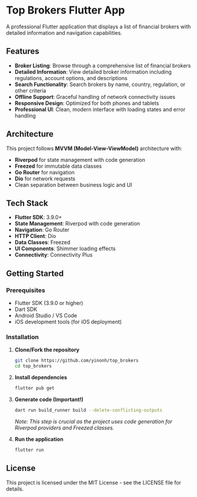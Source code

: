 # Top Brokers Flutter App

A professional Flutter application that displays a list of financial brokers with detailed information and navigation capabilities.

## Features

-   **Broker Listing**: Browse through a comprehensive list of financial brokers
-   **Detailed Information**: View detailed broker information including regulations, account options, and descriptions
-   **Search Functionality**: Search brokers by name, country, regulation, or other criteria
-   **Offline Support**: Graceful handling of network connectivity issues
-   **Responsive Design**: Optimized for both phones and tablets
-   **Professional UI**: Clean, modern interface with loading states and error handling

## Architecture

This project follows **MVVM (Model-View-ViewModel)** architecture with:

-   **Riverpod** for state management with code generation
-   **Freezed** for immutable data classes
-   **Go Router** for navigation
-   **Dio** for network requests
-   Clean separation between business logic and UI

## Tech Stack

-   **Flutter SDK**: 3.9.0+
-   **State Management**: Riverpod with code generation
-   **Navigation**: Go Router
-   **HTTP Client**: Dio
-   **Data Classes**: Freezed
-   **UI Components**: Shimmer loading effects
-   **Connectivity**: Connectivity Plus

## Getting Started

### Prerequisites

-   Flutter SDK (3.9.0 or higher)
-   Dart SDK
-   Android Studio / VS Code
-   iOS development tools (for iOS deployment)

### Installation

1.  **Clone/Fork the repository**

    ```bash
    git clone https://github.com/yinonh/top_brokers
    cd top_brokers
    
    ```

2.  **Install dependencies**

    ```bash
    flutter pub get
    
    ```

3.  **Generate code (Important!)**

    ```bash
    dart run build_runner build --delete-conflicting-outputs
    
    ```

    _Note: This step is crucial as the project uses code generation for Riverpod providers and Freezed classes._

4.  **Run the application**

    ```bash
    flutter run
    
    ```

## License

This project is licensed under the MIT License - see the LICENSE file for details.